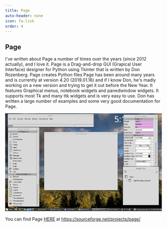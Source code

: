 ```yaml
---
title: Page
auto-header: none
icon: fa-link
order: 4
---
```


## Page

I've written about Page a number of times over the years (since 2012 actually), and I love it. Page is a Drag-and-drop GUI (Grapical User Interface) designer for Python using Tkinter that is written by Don Rozenberg. Page creates Python files Page has been around many years and is currently at version 4.20 (2019.01.16) and if I know Don, he's madly working on a new version and trying to get it out before the New Year. It features Graphical menus, notebook widgets and panedwindow widgets. It supports most Tk and many ttk widgets and is very easy to use. Don has written a large number of examples and some very good documentation for Page.

![Screenshot of Page 4.11a](assets/images/Page411a.png)

You can find Page [HERE](https://sourceforge.net/projects/page/) at https://sourceforge.net/projects/page/

